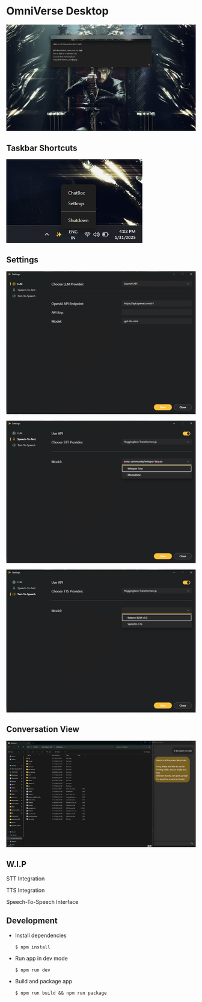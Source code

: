 # OmniVerse Desktop

![alt text](image.png)

## Taskbar Shortcuts

![alt text](image-1.png)

## Settings

![alt text](image-4.png)

![alt text](image-5.png)

![alt text](image-6.png)

## Conversation View

![alt text](image-3.png)

## W.I.P

STT Integration

TTS Integration

Speech-To-Speech Interface

## Development

-   Install dependencies

    ```
    $ npm install
    ```

-   Run app in dev mode

    ```
    $ npm run dev
    ```

-   Build and package app

    ```
    $ npm run build && npm run package
    ```
